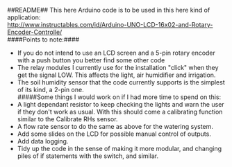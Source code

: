 ##README##
This here Arduino code is to be used in this here kind of application:   
http://www.instructables.com/id/Arduino-UNO-LCD-16x02-and-Rotary-Encoder-Controlle/   
####Points to note:####
* If you do not intend to use an LCD screen and a 5-pin rotary encoder with a push button
you better find some other code
* The relay modules I currently use for the installation "click" when they get the signal 
LOW. This affects the light, air humidifier and irrigation.
* The soil humidity sensor that the code currently supports is the simplest of its kind, a 
2-pin one.   
#####Some things I would work on if I had more time to spend on this:
* A light dependant resistor to keep checking the lights and warn the user if they don't 
work as usual. With this should come a calibrating function similar to the Calibrate RHs
sensor.
* A flow rate sensor to do the same as above for the watering system.
* Add some slides on the LCD for possible manual control of outputs.
* Add data logging.
* Tidy up the code in the sense of making it more modular, and changing piles of 
if statements with the switch, and similar.